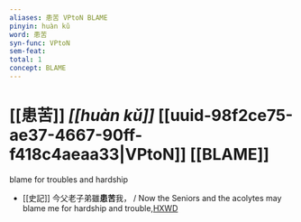 ```yaml
---
aliases: 患苦 VPtoN BLAME
pinyin: huàn kǔ
word: 患苦
syn-func: VPtoN
sem-feat: 
total: 1
concept: BLAME 
---
```

# [[患苦]] *[[huàn kǔ]]*  [[uuid-98f2ce75-ae37-4667-90ff-f418c4aeaa33|VPtoN]] [[BLAME]]
blame for troubles and hardship
 - [[史記]] 今父老子弟雖**患苦**我， / Now the Seniors and the acolytes may blame me for hardship and trouble,[HXWD](https://hxwd.org/textview.html?location=KR2a0001_tls_126-25a.11)